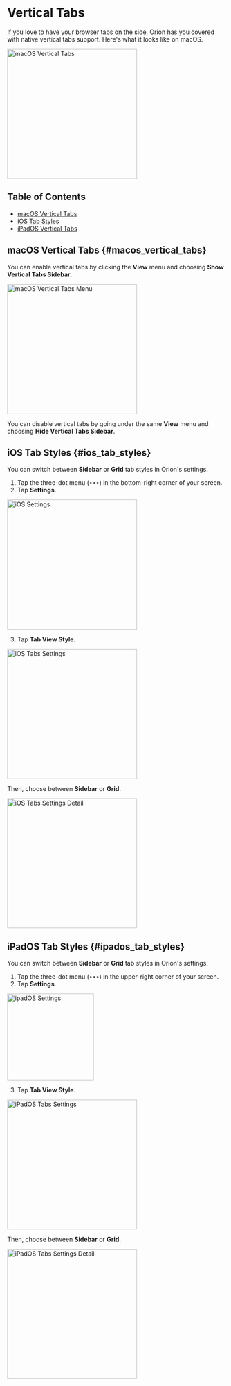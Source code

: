 # Vertical Tabs

If you love to have your browser tabs on the side, Orion has you covered with native vertical tabs support. Here's what it looks like on macOS.

<img src="./media/macos_vertical_tabs.gif" width="300" alt="macOS Vertical Tabs"><br />

## Table of Contents

- [macOS Vertical Tabs](#macos_vertical_tabs)
- [iOS Tab Styles](#ios_tab_styles)
- [iPadOS Vertical Tabs](#ipados_tab_styles)

<a name="macos_vertical_tabs"></a>
## macOS Vertical Tabs {#macos_vertical_tabs}

You can enable vertical tabs by clicking the **View** menu and choosing **Show Vertical Tabs Sidebar**.

<img src="./media/macos_vertical_tabs_menu.png" width="300" alt="macOS Vertical Tabs Menu"><br />

You can disable vertical tabs by going under the same **View** menu and choosing **Hide Vertical Tabs Sidebar**.

<a name="ios_tab_styles"></a>
## iOS Tab Styles {#ios_tab_styles}

You can switch between **Sidebar** or **Grid** tab styles in Orion's settings.

1. Tap the three-dot menu (•••) in the bottom-right corner of your screen.
2. Tap **Settings**.

<img src="./media/ios_settings.png" width="300" alt="iOS Settings"><br />

3. Tap **Tab View Style**.

<img src="./media/ios_tabs_settings.png" width="300" alt="iOS Tabs Settings"><br />

Then, choose between **Sidebar** or **Grid**.

<img src="./media/ios_tabs_settings_detail.png" width="300" alt="iOS Tabs Settings Detail"><br />

<a name="ipados_tab_styles"></a>
## iPadOS Tab Styles {#ipados_tab_styles}

You can switch between **Sidebar** or **Grid** tab styles in Orion's settings.

1. Tap the three-dot menu (•••) in the upper-right corner of your screen.
2. Tap **Settings**.

<img src="./media/ipados_settings.png" width="200" alt="ipadOS Settings"><br />

3. Tap **Tab View Style**.

<img src="./media/ipados_tabs_settings.png" width="300" alt="iPadOS Tabs Settings"><br />

Then, choose between **Sidebar** or **Grid**.

<img src="./media/ipados_tabs_settings_detail.png" width="300" alt="iPadOS Tabs Settings Detail"><br />
